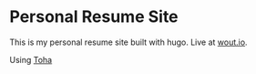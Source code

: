 # Personal Resume Site

This is my personal resume site built with hugo. Live at [wout.io](https://wout.io).

Using [Toha](https://github.com/hugo-toha/toha)
